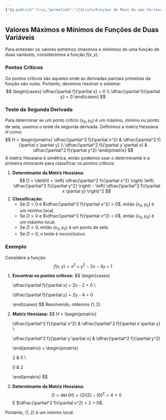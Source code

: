 ```yaml
---
{"dg-publish":true,"permalink":"/Cálculo/Funções de Mais de uma Variável/Valores de Máximo e Mínimo/","dgPassFrontmatter":true,"created":"2025-05-20T13:30:13.830-03:00"}
---
```



## Valores Máximos e Mínimos de Funções de Duas Variáveis

Para entender os valores extremos (máximos e mínimos) de uma função de duas variáveis, consideremos a função $f(x, y)$.

### Pontos Críticos

Os pontos críticos são aqueles onde as derivadas parciais primeiras da função são nulas. Portanto, devemos resolver o sistema:
$$
\begin{cases}
\dfrac{\partial f}{\partial x} = 0 \\
\dfrac{\partial f}{\partial y} = 0
\end{cases}
$$
### Teste da Segunda Derivada

Para determinar se um ponto crítico $(x_0, y_0)$ é um máximo, mínimo ou ponto de sela, usamos o teste da segunda derivada. Definimos a matriz Hessiana $H$ como:
$$
H = \begin{pmatrix}
\dfrac{\partial^2 f}{\partial x^2} & \dfrac{\partial^2 f}{\partial x \partial y} \\
\dfrac{\partial^2 f}{\partial y \partial x} & \dfrac{\partial^2 f}{\partial y^2}
\end{pmatrix}
$$
A matriz Hessiana é simétrica, então podemos usar o determinante e a primeira minorante para classificar os pontos críticos:

1. **Determinante da Matriz Hessiana:**
$$
 D = \det(H) = \left( \dfrac{\partial^2 f}{\partial x^2} \right) \left( \dfrac{\partial^2 f}{\partial y^2} \right) - \left( \dfrac{\partial^2 f}{\partial x \partial y} \right)^2
$$
2. **Classificação:**
   - Se $D > 0$ e $\dfrac{\partial^2 f}{\partial x^2} > 0$, então $(x_0, y_0)$ é um mínimo local.
   - Se $D > 0$ e $\dfrac{\partial^2 f}{\partial x^2} < 0$, então $(x_0, y_0)$ é um máximo local.
   - Se $D < 0$, então $(x_0, y_0)$ é um ponto de sela.
   - Se $D = 0$, o teste é inconclusivo.

### Exemplo

Considere a função:
$$
 f(x, y) = x^2 + y^2 - 2x - 4y + 1
$$
1. **Encontrar os pontos críticos:**
$$
   \begin{cases}

   \dfrac{\partial f}{\partial x} = 2x - 2 = 0 \\

   \dfrac{\partial f}{\partial y} = 2y - 4 = 0

   \end{cases}
$$
   Resolvendo, obtemos $(1, 2)$.

2. **Matriz Hessiana:**
$$
   H = \begin{pmatrix}

   \dfrac{\partial^2 f}{\partial x^2} & \dfrac{\partial^2 f}{\partial x \partial y} \\

   \dfrac{\partial^2 f}{\partial y \partial x} & \dfrac{\partial^2 f}{\partial y^2}

   \end{pmatrix} = \begin{pmatrix}

   2 & 0 \\

   0 & 2

   \end{pmatrix}
$$
3. **Determinante da Matriz Hessiana:**
$$
   D = \det(H) = (2)(2) - (0)^2 = 4 > 0
$$
   E $\dfrac{\partial^2 f}{\partial x^2} = 2 > 0$.

Portanto, $(1, 2)$ é um mínimo local.
